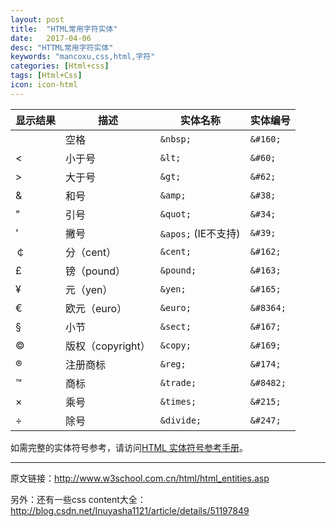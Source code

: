 ```yaml
---
layout: post
title:  "HTML常用字符实体"
date:   2017-04-06
desc: "HTTML常用字符实体"
keywords: "mancoxu,css,html,字符"
categories: [Html+css]
tags: [Html+Css]
icon: icon-html
---
```


显示结果 |	描述 |	实体名称	| 实体编号
--------|-------|-----------|-----------------------
 	|空格 |	`&nbsp;`|	`&#160;`
<	|小于号|	`&lt;`	|`&#60;`
>	|大于号|	`&gt;`	|`&#62;`
&	|和号	|`&amp;`	|`&#38;`
"	|引号	|`&quot;`	|`&#34;`
'	|撇号 	|`&apos;` (IE不支持)	|`&#39;`
￠	|分（cent）|	`&cent;`	|`&#162;`
£	|镑（pound）	|`&pound;`	|`&#163;`
¥	|元（yen）	|`&yen;`	|`&#165;`
€	|欧元（euro）	|`&euro;`	|`&#8364;`
§	|小节	|`&sect;`|	`&#167;`
©	|版权（copyright）|	`&copy;`|	`&#169;`
®	|注册商标	|`&reg;`	|`&#174;`
™	|商标	|`&trade;`	|`&#8482;`
×	|乘号	|`&times;`	|`&#215;`
÷	|除号	|`&divide;`	|`&#247;`



如需完整的实体符号参考，请访问[HTML 实体符号参考手册](http://www.w3school.com.cn/tags/html_ref_entities.html)。

* * *
原文链接：<http://www.w3school.com.cn/html/html_entities.asp>

另外：还有一些css content大全：<http://blog.csdn.net/Inuyasha1121/article/details/51197849>